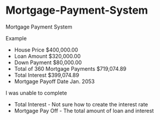 # Mortgage-Payment-System
Mortgage Payment System

Example

- House Price	$400,000.00
- Loan Amount	$320,000.00
- Down Payment	$80,000.00
- Total of 360 Mortgage Payments	$719,074.89
- Total Interest	$399,074.89
- Mortgage Payoff Date	Jan. 2053

I was unable to complete
- Total Interest - Not sure how to create the interest rate
- Mortgage Pay Off - The total amount of loan and interest
